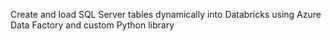Create and load SQL Server tables dynamically into Databricks using Azure Data Factory and custom Python library
